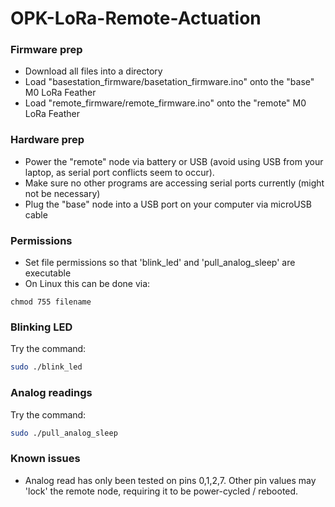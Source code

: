 # OPK-LoRa-Remote-Actuation

### Firmware prep
- Download all files into a directory
- Load "basestation_firmware/basetation_firmware.ino" onto the "base" M0 LoRa Feather
- Load "remote_firmware/remote_firmware.ino" onto the "remote" M0 LoRa Feather

### Hardware prep
- Power the "remote" node via battery or USB (avoid using USB from your laptop, as serial port conflicts seem to occur).
- Make sure no other programs are accessing serial ports currently (might not be necessary)
- Plug the "base" node into a USB port on your computer via microUSB cable

### Permissions

- Set file permissions so that 'blink_led' and 'pull_analog_sleep' are executable
- On Linux this can be done via:

```
chmod 755 filename
```
 
### Blinking LED

Try the command:

```bash 
sudo ./blink_led
``` 

### Analog readings

Try the command:

```bash
sudo ./pull_analog_sleep
```

### Known issues 

- Analog read has only been tested on pins 0,1,2,7.  Other pin values may 'lock' the remote node, requiring it to be power-cycled / rebooted. 

